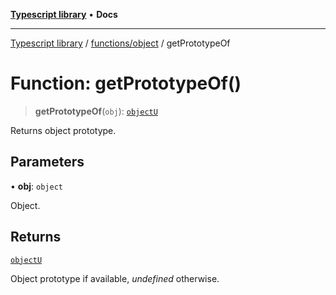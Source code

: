 [**Typescript library**](../../../index.md) • **Docs**

***

[Typescript library](../../../modules.md) / [functions/object](../index.md) / getPrototypeOf

# Function: getPrototypeOf()

> **getPrototypeOf**(`obj`): [`objectU`](../../../types/core/type-aliases/objectU.md)

Returns object prototype.

## Parameters

• **obj**: `object`

Object.

## Returns

[`objectU`](../../../types/core/type-aliases/objectU.md)

Object prototype if available, _undefined_ otherwise.

